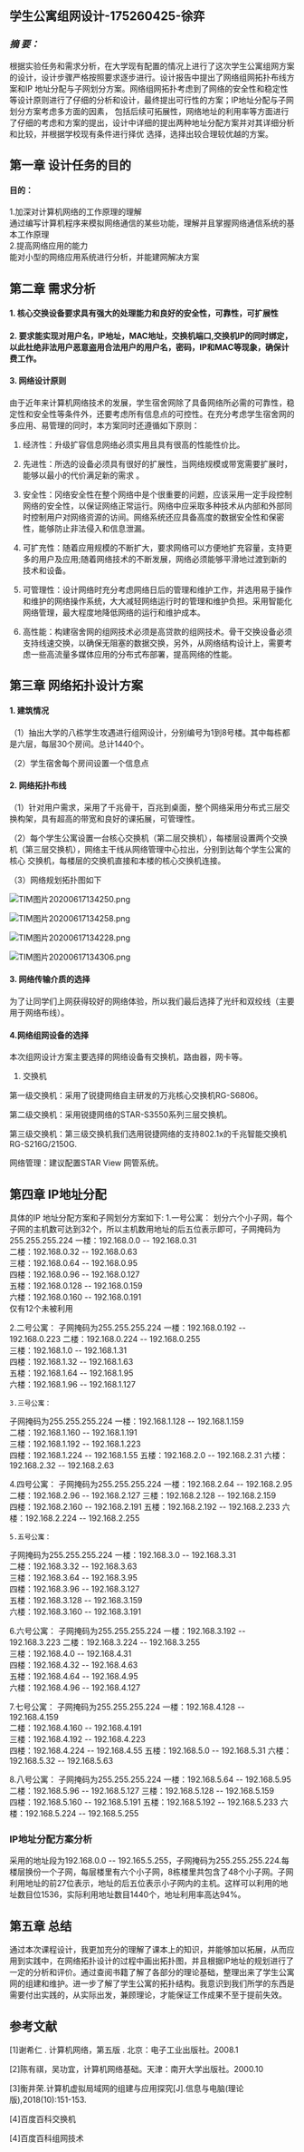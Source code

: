 ## 学生公寓组网设计-175260425-徐弈 

###  ***摘  要：***

根据实验任务和需求分析，在大学现有配置的情况上进行了这次学生公寓组网方案的设计，设计步骤严格按照要求逐步进行。设计报告中提出了网络组网拓扑布线方案和IP
地址分配与子网划分方案。网络组网拓扑考虑到了网络的安全性和稳定性等设计原则进行了仔细的分析和设计，最终提出可行性的方案；IP地址分配与子网划分方案考虑多方面的因素，
包括后续可拓展性，网络地址的利用率等方面进行了仔细的考虑和方案的提出，设计中详细的提出两种地址分配方案并对其详细分析和比较，并根据学校现有条件进行择优
选择，选择出较合理较优越的方案。


## 第一章  设计任务的目的

####  目的：

1.加深对计算机网络的工作原理的理解  
通过编写计算机程序来模拟网络通信的某些功能，理解并且掌握网络通信系统的基本工作原理  
2.提高网络应用的能力  
能对小型的网络应用系统进行分析，并能建网解决方案  

   
## 第二章   需求分析


#### 1.  核心交换设备要求具有强大的处理能力和良好的安全性，可靠性，可扩展性

#### 2.  要求能实现对用户名，IP地址，MAC地址，交换机端口,交换机IP的同时绑定，以此杜绝非法用户恶意盗用合法用户的用户名，密码，IP和MAC等现象，确保计费工作。

#### 3.  网络设计原则

由于近年来计算机网络技术的发展，学生宿舍网除了具备网络所必需的可靠性，稳定性和安全性等条件外，还要考虑所有信息点的可控性。在充分考虑学生宿舍网的多应用、易管理的同时，本方案同时还遵循如下原则：

1. 经济性：升级扩容信息网络必须实用且具有很高的性能性价比。

2. 先进性：所选的设备必须具有很好的扩展性，当网络规模或带宽需要扩展时，能够以最小的代价满足新的需求 。

3. 安全性：冈络安全性在整个网络中是个很重要的问题，应该采用一定手段控制网络的安全性，以保证网络正常运行。网络中应采取多种技术从内部和外部同时控制用户对网络资源的访间。网络系统还应具备高度的数据安全性和保密性，能够防止非法侵入和信息泄漏。

4. 可扩充性：随着应用规模的不断扩大，要求网络可以方便地扩充容量，支持更多的用户及应用;随着网络技术的不断发展，网络必须能够平滑地过渡到新的技术和设备。

5. 可管理性：设计网络时充分考虑网络日后的管理和维护工作，并选用易于操作和维护的网络操作系统，大大减轻网络运行时的管理和维护负担。采用智能化网络管理，最大程度地降低网络的运行和维护成本。  

6. 高性能：构建宿舍网的组网技术必须是高贷款的组网技术。骨干交换设备必须支持线速交换，以确保无阻塞的数据交换，另外，从网络结构设计上，需要考虑一些高流量多媒体应用的分布式布部署，提高网络的性能。

   

## 第三章 网络拓扑设计方案

#### 1. 建筑情况

（1）抽出大学的八栋学生攻遇进行组网设计，分别编号为1到8号楼。其中每栋都是六层，每层30个房间。总计1440个。  

（2）学生宿舍每个房间设置一个信息点  

#### 2. 网络拓扑布线

（1）针对用户需求，采用了千兆骨干，百兆到桌面，整个网络采用分布式三层交换构架，具有超高的带宽和良好的课拓展，可管理性。  

（2）每个学生公寓设置一台核心交换机（第二层交换机），每楼层设置两个交换机（第三层交换机），网络主干线从网络管理中心拉出，分别到达每个学生公寓的核心
交换机，每楼层的交换机直接和本楼的核心交换机连接。  

（3）网络规划拓扑图如下

![TIM图片20200617134250.png](https://i.loli.net/2020/06/17/Kbd64lZMPQ52s9u.png)  

![TIM图片20200617134258.png](https://i.loli.net/2020/06/17/RmAg4YPTduiFha1.png)  

![TIM图片20200617134228.png](https://i.loli.net/2020/06/17/2Gjmr5PxfUMk7hu.png)  


![TIM图片20200617134306.png](https://i.loli.net/2020/06/17/y4kJQgb9PiEWKcv.png)


#### 3. 网络传输介质的选择

为了让同学们上网获得较好的网络体验，所以我们最后选择了光纤和双绞线（主要用于网络布线）。



#### 4.网络组网设备的选择

本次组网设计方案主要选择的网络设备有交换机，路由器，网卡等。

1. 交换机

 第一级交换机：采用了锐捷网络自主研发的万兆核心交换机RG-S6806。  
 
 第二级交换机：采用锐捷网络的STAR-S3550系列三层交换机。  
 
 第三级交换机：第三级交换机我们选用锐捷网络的支持802.1x的千兆智能交换机RG-S216G/2150G.
 
 网络管理：建议配置STAR View 网管系统。  
 
 



## 第四章 IP地址分配

具体的IP 地址分配方案和子网划分方案如下:
   1.一号公寓：
   划分六个小子网，每个子网的主机数可达到32个，所以主机数用地址的后五位表示即可，子网掩码为255.255.255.224
   一楼：192.168.0.0 -- 192.168.0.31  
   二楼：192.168.0.32 -- 192.168.0.63  
   三楼：192.168.0.64 -- 192.168.0.95  
   四楼：192.168.0.96 -- 192.168.0.127  
   五楼：192.168.0.128 -- 192.168.0.159  
   六楼：192.168.0.160 -- 192.168.0.191  
   仅有12个未被利用  
   
   2.二号公寓：
   子网掩码为255.255.255.224
   一楼：192.168.0.192 -- 192.168.0.223 
   二楼：192.168.0.224 -- 192.168.0.255  
   三楼：192.168.1.0 -- 192.168.1.31  
   四楼：192.168.1.32 -- 192.168.1.63  
   五楼：192.168.1.64 -- 192.168.1.95  
   六楼：192.168.1.96 -- 192.168.1.127  
   
    3.三号公寓：
   子网掩码为255.255.255.224
   一楼：192.168.1.128 -- 192.168.1.159   
   二楼：192.168.1.160 -- 192.168.1.191  
   三楼：192.168.1.192 -- 192.168.1.223  
   四楼：192.168.1.224 -- 192.168.1.55
   五楼：192.168.2.0 -- 192.168.2.31 
   六楼：192.168.2.32 -- 192.168.2.63  
  
   4.四号公寓：
   子网掩码为255.255.255.224
   一楼：192.168.2.64 -- 192.168.2.95  
   二楼：192.168.2.96 -- 192.168.2.127 
   三楼：192.168.2.128 -- 192.168.2.159  
   四楼：192.168.2.160 -- 192.168.2.191
   五楼：192.168.2.192 -- 192.168.2.233 
   六楼：192.168.2.224 -- 192.168.2.255 
   
    5.五号公寓：
   子网掩码为255.255.255.224
   一楼：192.168.3.0 -- 192.168.3.31  
   二楼：192.168.3.32 -- 192.168.3.63  
   三楼：192.168.3.64 -- 192.168.3.95  
   四楼：192.168.3.96 -- 192.168.3.127  
   五楼：192.168.3.128 -- 192.168.3.159  
   六楼：192.168.3.160 -- 192.168.3.191  
   
   6.六号公寓：
   子网掩码为255.255.255.224
   一楼：192.168.3.192 -- 192.168.3.223 
   二楼：192.168.3.224 -- 192.168.3.255  
   三楼：192.168.4.0 -- 192.168.4.31  
   四楼：192.168.4.32 -- 192.168.4.63  
   五楼：192.168.4.64 -- 192.168.4.95  
   六楼：192.168.4.96 -- 192.168.4.127  
   
   7.七号公寓：
   子网掩码为255.255.255.224
   一楼：192.168.4.128 -- 192.168.4.159   
   二楼：192.168.4.160 -- 192.168.4.191  
   三楼：192.168.4.192 -- 192.168.4.223  
   四楼：192.168.4.224 -- 192.168.4.55
   五楼：192.168.5.0 -- 192.168.5.31 
   六楼：192.168.5.32 -- 192.168.5.63  
  
   8.八号公寓：
   子网掩码为255.255.255.224
   一楼：192.168.5.64 -- 192.168.5.95  
   二楼：192.168.5.96 -- 192.168.5.127 
   三楼：192.168.5.128 -- 192.168.5.159  
   四楼：192.168.5.160 -- 192.168.5.191
   五楼：192.168.5.192 -- 192.168.5.233 
   六楼：192.168.5.224 -- 192.168.5.255  
   
   ### IP地址分配方案分析
   采用的地址段为192.168.0.0 -- 192.165.5.255，子网掩码为255.255.255.224.每楼层换份一个子网，每层楼里有六个小子网，8栋楼里共包含了48个小子网。子网利用地址的前27位表示，地址的后五位表示小子网内的主机。这样可以利用的地址数目位1536，实际利用地址数目1440个，地址利用率高达94%。
   
## 第五章  总结

通过本次课程设计，我更加充分的理解了课本上的知识，并能够加以拓展，从而应用到实践中，在网络拓扑设计的过程中画出拓扑图，并且根据IP地址的规划进行了一定的分析和评价。通过查阅书籍了解了各部分的理论基础，整理出来了学生公寓网的组建和维护。进一步了解了学生公寓的拓扑结构。我意识到我们所学的东西是需要付出实践的，从实际出发，兼顾理论，才能保证工作成果不至于提前失效。




## 参考文献

[1]谢希仁 . 计算机网络，第五版 . 北京：电子工业出版社。2008.1

[2]陈有祺，吴功宜，计算机网络基础。天津：南开大学出版社。2000.10

[3]衡井荣.计算机虚拟局域网的组建与应用探究[J].信息与电脑(理论版),2018(10):151-153.

[4]百度百科交换机

[4]百度百科组网技术
